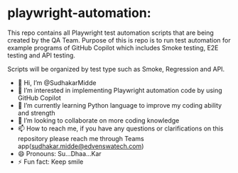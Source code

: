 # playwright-automation:

This repo contains all Playwright test automation scripts that are being created by the QA Team.
Purpose of this is repo is to run test automation for example programs of GitHub Copilot which includes Smoke testing, E2E testing and API testing.

Scripts will be organized by test type such as Smoke, Regression and API.

- 👋 Hi, I’m @SudhakarMidde
- 👀 I’m interested in implementing Playwright automation code by using GitHub Copilot
- 🌱 I’m currently learning Python language to improve my coding ability and strength
- 💞️ I’m looking to collaborate on more coding knowledge
- 📫 How to reach me, if you have any questions or clarifications on this repository please reach me through Teams app(sudhakar.midde@edvenswatech.com)
- 😄 Pronouns: Su...Dhaa...Kar
- ⚡ Fun fact: Keep smile

<!---
SudhakarMidde2214/SudhakarMidde is a ✨ special ✨ repository because its `README.md` (this file) appears on your GitHub profile.
You can click the Preview link to take a look at your changes.
--->
